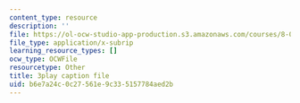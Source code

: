 ```yaml
---
content_type: resource
description: ''
file: https://ol-ocw-studio-app-production.s3.amazonaws.com/courses/8-01sc-classical-mechanics-fall-2016/b6e7a24c0c27561e9c335157784aed2b_bHocXJ4rv5g.vtt
file_type: application/x-subrip
learning_resource_types: []
ocw_type: OCWFile
resourcetype: Other
title: 3play caption file
uid: b6e7a24c-0c27-561e-9c33-5157784aed2b
---
```

